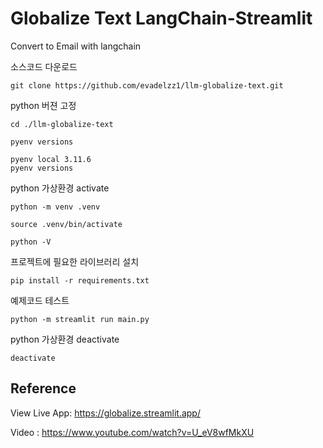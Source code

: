 # Globalize Text LangChain-Streamlit

Convert to Email with langchain

소스코드 다운로드

    git clone https://github.com/evadelzz1/llm-globalize-text.git

python 버젼 고정

    cd ./llm-globalize-text

    pyenv versions

    pyenv local 3.11.6
    pyenv versions

python 가상환경 activate

    python -m venv .venv

    source .venv/bin/activate

    python -V

프로젝트에 필요한 라이브러리 설치

    pip install -r requirements.txt

예제코드 테스트

    python -m streamlit run main.py

python 가상환경 deactivate

    deactivate
## Reference
View Live App: https://globalize.streamlit.app/

Video : https://www.youtube.com/watch?v=U_eV8wfMkXU